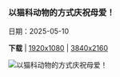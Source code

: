 ### 以猫科动物的方式庆祝母爱！

日期：2025-05-10

**下载**  |  [1920x1080](https://cn.bing.com/th?id=OHR.LeopardMother_ZH-CN6134353524_1920x1080.jpg)  |  [3840x2160](https://cn.bing.com/th?id=OHR.LeopardMother_ZH-CN6134353524_UHD.jpg)

![以猫科动物的方式庆祝母爱！](https://cn.bing.com/th?id=OHR.LeopardMother_ZH-CN6134353524_1920x1080.jpg "豹妈妈正在梳理她的幼崽，Jao保护区，博茨瓦纳 (© Suzi Eszterhas/Minden Pictures)")


